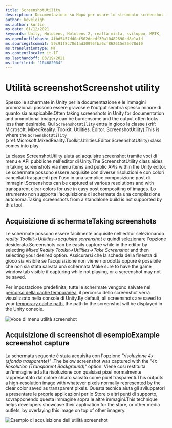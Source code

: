 ```yaml
---
title: ScreenshotUtility
description: Documentazione su Hopw per usare lo strumento screenshot in MRTK
author: keveleigh
ms.author: kurtie
ms.date: 01/12/2021
keywords: Unity, HoloLens, HoloLens 2, realtà mista, sviluppo, MRTK,
ms.openlocfilehash: 4fbd5457dd0af502ddedf30a10482690cd8e1a1d
ms.sourcegitcommit: 59c91f8c70d1ad30995fba6cf862615e25e78d10
ms.translationtype: MT
ms.contentlocale: it-IT
ms.lasthandoff: 03/19/2021
ms.locfileid: "104682084"
---
```

# <a name="screenshot-utility"></a><span data-ttu-id="06fea-104">Utilità screenshot</span><span class="sxs-lookup"><span data-stu-id="06fea-104">Screenshot utility</span></span>

<span data-ttu-id="06fea-105">Spesso le schermate in Unity per la documentazione e le immagini promozionali possono essere gravose e l'output sembra spesso minore di quanto sia auspicabile.</span><span class="sxs-lookup"><span data-stu-id="06fea-105">Often taking screenshots in Unity for documentation and promotional imagery can be burdensome and the output often looks less than desirable.</span></span> <span data-ttu-id="06fea-106">Qui `ScreenshotUtility` entra in gioco la classe (xrif: Microsoft. MixedReality. Toolkit. Utilities. Editor. ScreenshotUtility).</span><span class="sxs-lookup"><span data-stu-id="06fea-106">This is where the `ScreenshotUtility` (xref:Microsoft.MixedReality.Toolkit.Utilities.Editor.ScreenshotUtility) class comes into play.</span></span>

<span data-ttu-id="06fea-107">La classe ScreenshotUtility aiuta ad acquisire screenshot tramite voci di menu e API pubbliche nell'editor di Unity.</span><span class="sxs-lookup"><span data-stu-id="06fea-107">The ScreenshotUtility class aides in taking screenshots via menu items and public APIs within the Unity editor.</span></span> <span data-ttu-id="06fea-108">Le schermate possono essere acquisite con diverse risoluzioni e con colori cancellati trasparenti per l'uso in una semplice composizione post di immagini.</span><span class="sxs-lookup"><span data-stu-id="06fea-108">Screenshots can be captured at various resolutions and with transparent clear colors for use in easy post compositing of images.</span></span> <span data-ttu-id="06fea-109">Lo strumento non supporta l'acquisizione di schermate da una compilazione autonoma.</span><span class="sxs-lookup"><span data-stu-id="06fea-109">Taking screenshots from a standalone build is not supported by this tool.</span></span>

## <a name="taking-screenshots"></a><span data-ttu-id="06fea-110">Acquisizione di schermate</span><span class="sxs-lookup"><span data-stu-id="06fea-110">Taking screenshots</span></span>

<span data-ttu-id="06fea-111">Le schermate possono essere facilmente acquisite nell'editor selezionando *reality Toolkit->Utilities->acquisire screenshot* e quindi selezionare l'opzione desiderata.</span><span class="sxs-lookup"><span data-stu-id="06fea-111">Screenshots can be easily capture while in the editor by selecting *Mixed Reality Toolkit->Utilities->Take Screenshot* and then selecting your desired option.</span></span> <span data-ttu-id="06fea-112">Assicurarsi che la scheda della finestra di gioco sia visibile se l'acquisizione non viene riprodotta oppure è possibile che non sia stata salvata una schermata.</span><span class="sxs-lookup"><span data-stu-id="06fea-112">Make sure to have the game window tab visible if capturing while not playing, or a screenshot may not be saved.</span></span>

<span data-ttu-id="06fea-113">Per impostazione predefinita, tutte le schermate vengono salvate nel [percorso della cache temporanea](https://docs.unity3d.com/ScriptReference/Application-temporaryCachePath.html), il percorso dello screenshot verrà visualizzato nella console di Unity.</span><span class="sxs-lookup"><span data-stu-id="06fea-113">By default, all screenshots are saved to your [temporary cache path](https://docs.unity3d.com/ScriptReference/Application-temporaryCachePath.html), the path to the screenshot will be displayed in the Unity console.</span></span>

![Voce di menu utilità screenshot](../images/screenshot-utility/MRTK_ScreenshotUtility_Menu_Item.png)

## <a name="example-screenshot-capture"></a><span data-ttu-id="06fea-115">Acquisizione di screenshot di esempio</span><span class="sxs-lookup"><span data-stu-id="06fea-115">Example screenshot capture</span></span>

<span data-ttu-id="06fea-116">La schermata seguente è stata acquisita con l'opzione *"risoluzione 4x (sfondo trasparente)"* .</span><span class="sxs-lookup"><span data-stu-id="06fea-116">The below screenshot was captured with the *"4x Resolution (Transparent Background)"* option.</span></span> <span data-ttu-id="06fea-117">Viene così restituita un'immagine ad alta risoluzione con qualsiasi pixel normalmente rappresentato dal colore chiaro salvato come pixel trasparenti.</span><span class="sxs-lookup"><span data-stu-id="06fea-117">This outputs a high-resolution image with whatever pixels normally represented by the clear color saved as transparent pixels.</span></span> <span data-ttu-id="06fea-118">Questa tecnica aiuta gli sviluppatori a presentare le proprie applicazioni per lo Store o altri punti di supporto, sovrapponendo questa immagine sopra le altre immagini.</span><span class="sxs-lookup"><span data-stu-id="06fea-118">This technique helps developers showcase their application for the store, or other media outlets, by overlaying this image on top of other imagery.</span></span>

![Esempio di acquisizione dell'utilità screenshot](../images/screenshot-utility/MRTK_ScreenshotUtility_Example_Capture.png)
